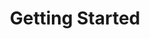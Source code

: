 ---
title: Getting Started 
position: 1.02
parameters:
  - name:
    content:
content_markdown: |-
      ![API Image](/images/logo.png){:class="img-responsive"}  <br>
      ## Welcome to our API documentation <br>  ![API
      Image](/images/node_table.png){:class="img-responsive"} <br>  
      ## This API document is designed for those interested in developing for the platform.
      This API is still under development and is a work in progress
left_code_blocks:
  - code_block: |-
      {
        "error": true,
        "message": "error message here"
      }
    title: Response
    language: json
    right_code_blocks:
  - code_block: "{\r\n  \"error\": true,\r\n  \"message\": \"error message here\"\r\n}\r\n\r\n{\r\n    \"message\": \"Internal Server Error\",\r\n    \"request-id\": \"4f6bfd02-e367-4a61-90c7-832d0226dd8c\"\r\n}"
    title: Error Examples
    language: json
---